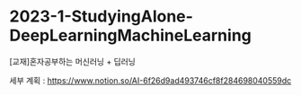 # 2023-1-StudyingAlone-DeepLearningMachineLearning
[교재]혼자공부하는 머신러닝 + 딥러닝

세부 계획 : https://www.notion.so/AI-6f26d9ad493746cf8f284698040559dc
